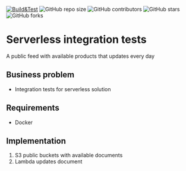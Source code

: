 [![Build&Test](https://github.com/ohalay/serverless-containers/actions/workflows/ci.yml/badge.svg)](https://github.com/ohalay/serverless-containers/actions/workflows/ci.yml)
![GitHub repo size](https://img.shields.io/github/repo-size/ohalay/serverless-containers)
![GitHub contributors](https://img.shields.io/github/contributors/ohalay/serverless-containers)
![GitHub stars](https://img.shields.io/github/stars/ohalay/serverless-containers?style=social)
![GitHub forks](https://img.shields.io/github/forks/ohalay/serverless-containers?style=social)

# Serverless integration tests
A public feed with available products that updates every day

## Business problem
- Integration tests for serverless solution

## Requirements
* Docker

## Implementation

1. S3 public buckets with available documents
2. Lambda updates document


